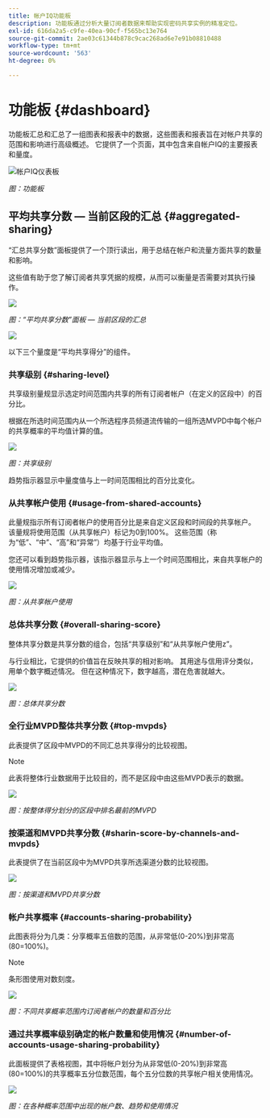 ```yaml
---
title: 帐户IQ功能板
description: 功能板通过分析大量订阅者数据来帮助实现密码共享实例的精准定位。
exl-id: 616da2a5-c9fe-40ea-90cf-f565bc13e764
source-git-commit: 2ae03c61344b878c9cac268ad6e7e91b08810488
workflow-type: tm+mt
source-wordcount: '563'
ht-degree: 0%

---
```


# 功能板 {#dashboard}

功能板汇总和汇总了一组图表和报表中的数据，这些图表和报表旨在对帐户共享的范围和影响进行高级概述。 它提供了一个页面，其中包含来自帐户IQ的主要报表和量度。

![帐户IQ仪表板](assets/dashboard-capture.png)


*图：功能板*

## 平均共享分数 — 当前区段的汇总 {#aggregated-sharing}

“汇总共享分数”面板提供了一个顶行读出，用于总结在帐户和流量方面共享的数量和影响。

这些值有助于您了解订阅者共享凭据的规模，从而可以衡量是否需要对其执行操作。

![](assets/aggregate-sharing-score.png)


*图：“平均共享分数”面板 — 当前区段的汇总*

![](assets/aggregate-sharing-score.svg)

以下三个量度是“平均共享得分”的组件。

### 共享级别 {#sharing-level}

共享级别量规显示选定时间范围内共享的所有订阅者帐户（在定义的区段中）的百分比。

根据在所选时间范围内从一个所选程序员频道流传输的一组所选MVPD中每个帐户的共享概率的平均值计算的值。

![](assets/sharing-level.png)


*图：共享级别*

趋势指示器显示中量度值与上一时间范围相比的百分比变化。

### 从共享帐户使用 {#usage-from-shared-accounts}

此量规指示所有订阅者帐户的使用百分比是来自定义区段和时间段的共享帐户。 该量规将使用范围（从共享帐户）标记为0到100%。 这些范围（称为“低”、“中”、“高”和“异常”）均基于行业平均值。

您还可以看到趋势指示器，该指示器显示与上一个时间范围相比，来自共享帐户的使用情况增加或减少。

![](assets/usage-4mshared-accounts.png)


*图：从共享帐户使用*

### 总体共享分数 {#overall-sharing-score}

整体共享分数是共享分数的组合，包括“共享级别”和“从共享帐户使用z”。

与行业相比，它提供的价值旨在反映共享的相对影响。 其用途与信用评分类似，用单个数字概述情况。 但在这种情况下，数字越高，潜在危害就越大。

![](assets/overall-sharing-score.png)


*图：总体共享分数*

<!--### MVPDs in segment {#mvpd-in-segment}

It is a table of risk indices and accounts totals for the top MVPDs ranked by overall usage or account sharing.

![](assets/mvpds-in-segment.png)-->

### 全行业MVPD整体共享分数 {#top-mvpds}

此表提供了区段中MVPD的不同汇总共享得分的比较视图。

>[!NOTE]
>
>此表将整体行业数据用于比较目的，而不是区段中由这些MVPD表示的数据。

![](assets/top-mvpds.png)


*图：按整体得分划分的区段中排名最前的MVPD*

### 按渠道和MVPD共享分数 {#sharin-score-by-channels-and-mvpds}

此表提供了在当前区段中为MVPD共享所选渠道分数的比较视图。

![](assets/sharing-scores-by-channels-mvpds.png)


*图：按渠道和MVPD共享分数*

### 帐户共享概率 {#accounts-sharing-probability}

此图表将分为几类：分享概率五倍数的范围，从非常低(0-20%)到非常高(80=100%)。

>[!NOTE]
>
>条形图使用对数刻度。


![](assets/dashboard-ac-sharing-prob.png)


*图：不同共享概率范围内订阅者帐户的数量和百分比*

### 通过共享概率级别确定的帐户数量和使用情况 {#number-of-accounts-usage-sharing-probability}

此面板提供了表格视图，其中将帐户划分为从非常低(0-20%)到非常高(80=100%)的共享概率五分位数范围，每个五分位数的共享帐户相关使用情况。

![](assets/no-acc-usage-prob-level.png)


*图：在各种概率范围中出现的帐户数、趋势和使用情况*

